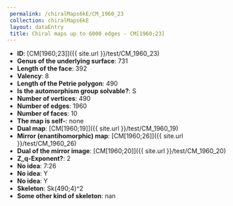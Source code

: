 ```yaml
--- 
 permalink: /chiralMaps6kE/CM_1960_23 
 collection: chiralMaps6kE
 layout: dataEntry
 title: Chiral maps up to 6000 edges - CM[1960;23]
---
```


- **ID**: [CM[1960;23]]({{ site.url }}/test/CM_1960_23)
- **Genus of the underlying surface**: 731
- **Length of the face**: 392
- **Valency**: 8
- **Length of the Petrie polygon**: 490
- **Is the automorphism group solvable?**: S
- **Number of vertices**: 490
- **Number of edges**: 1960
- **Number of faces**: 10
- **The map is self-**: none
- **Dual map**: [CM[1960;19]]({{ site.url }}/test/CM_1960_19)
- **Mirror (enantihomorphic) map**: [CM[1960;26]]({{ site.url }}/test/CM_1960_26)
- **Dual of the mirror image**: [CM[1960;20]]({{ site.url }}/test/CM_1960_20)
- **Z_q-Exponent?**: 2
- **No idea**:  7:26
- **No idea**: Y
- **No idea**: Y
- **Skeleton**: Sk(490;4)^2
- **Some other kind of skeleton**: nan
